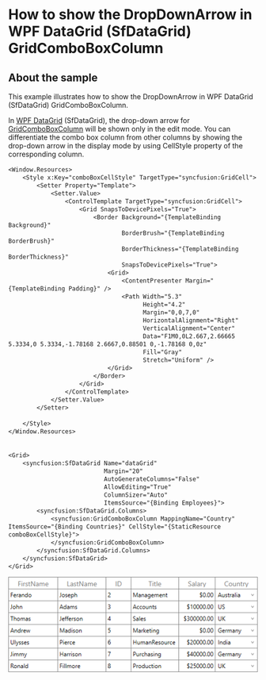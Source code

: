 # How to show the DropDownArrow in WPF DataGrid (SfDataGrid) GridComboBoxColumn 

## About the sample

This example illustrates how to show the DropDownArrow in WPF DataGrid (SfDataGrid) GridComboBoxColumn.

In [WPF DataGrid](https://www.syncfusion.com/wpf-controls/datagrid) (SfDataGrid), the drop-down arrow for [GridComboBoxColumn](https://help.syncfusion.com/cr/wpf/Syncfusion.UI.Xaml.Grid.GridComboBoxColumn.html) will be shown only in the edit mode. You can differentiate the combo box column from other columns by showing the drop-down arrow in the display mode by using CellStyle property of the corresponding column.

```Xaml
<Window.Resources>
    <Style x:Key="comboBoxCellStyle" TargetType="syncfusion:GridCell">
        <Setter Property="Template">
            <Setter.Value>
                <ControlTemplate TargetType="syncfusion:GridCell">
                    <Grid SnapsToDevicePixels="True">
                        <Border Background="{TemplateBinding Background}"
                                BorderBrush="{TemplateBinding BorderBrush}"
                                BorderThickness="{TemplateBinding BorderThickness}"
                                SnapsToDevicePixels="True">
                            <Grid>
                                <ContentPresenter Margin="{TemplateBinding Padding}" />
                                <Path Width="5.3"
                                      Height="4.2"
                                      Margin="0,0,7,0"
                                      HorizontalAlignment="Right"
                                      VerticalAlignment="Center"
                                      Data="F1M0,0L2.667,2.66665 5.3334,0 5.3334,-1.78168 2.6667,0.88501 0,-1.78168 0,0z"
                                      Fill="Gray"
                                      Stretch="Uniform" />
                            </Grid>
                        </Border>
                    </Grid>
                </ControlTemplate>
            </Setter.Value>
        </Setter>

    </Style>
</Window.Resources>


<Grid>
    <syncfusion:SfDataGrid Name="dataGrid"
                           Margin="20"
                           AutoGenerateColumns="False"
                           AllowEditing="True"
                           ColumnSizer="Auto"
                           ItemsSource="{Binding Employees}">
        <syncfusion:SfDataGrid.Columns>
            <syncfusion:GridComboBoxColumn MappingName="Country" ItemsSource="{Binding Countries}" CellStyle="{StaticResource comboBoxCellStyle}">
            </syncfusion:GridComboBoxColumn>
        </syncfusion:SfDataGrid.Columns>
    </syncfusion:SfDataGrid>
</Grid>

```

![GridComboBoxColumn DropDown](GridComboBoxColumn_DropDown.png)

